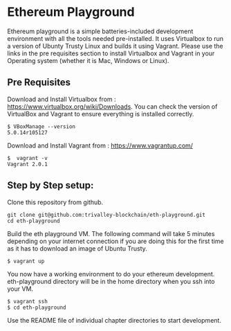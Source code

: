 # Ethereum Playground

Ethereum playground is a simple batteries-included development environment with all the tools needed pre-installed. It uses Virtualbox to run a version of Ubunty Trusty Linux and builds it using Vagrant. Please use the links in the pre requisites section to install Virtualbox and Vagrant in your Operating system (whether it is Mac, Windows or Linux).

## Pre Requisites

Download and Install Virtualbox from : https://www.virtualbox.org/wiki/Downloads. You can check the version of VirtualBox and Vagrant to ensure everything is installed correctly.

~~~shell
$ VBoxManage --version
5.0.14r105127
~~~

Download and Install Vagrant from : https://www.vagrantup.com/

~~~shell
$  vagrant -v
Vagrant 2.0.1
~~~


## Step by Step setup:

Clone this repository from github.

~~~shell
git clone git@github.com:trivalley-blockchain/eth-playground.git
cd eth-playground
~~~

Build the eth playground VM. The following command will take 5 minutes depending on your internet connection if you are doing this for the first time as it has to download an image of Ubuntu Trusty.

~~~shell
$ vagrant up
~~~

You now have a working environment to do your ethereum development. eth-playground directory will be in the home directory when you ssh into your VM.

~~~shell
$ vagrant ssh
$ cd eth-playground
~~~

Use the README file of individual chapter directories to start development.